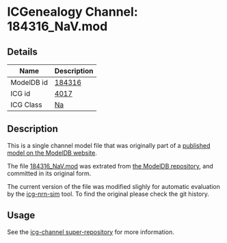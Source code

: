 # ICGenealogy Channel: 184316\_NaV.mod

## Details

Name | Description
---- | -----------
ModelDB id | [184316](http://senselab.med.yale.edu/ModelDB/ShowModel.cshtml?model=184316)
ICG id | [4017](http://icg.neurotheory.ox.ac.uk/channels/2/4017)
ICG Class | [Na](http://icg.neurotheory.ox.ac.uk/channels/2)

## Description

This is a single channel model file that was originally part of a [published model on the ModelDB website](http://senselab.med.yale.edu/mModelDB/ShowModel.cshtml?model=184316).


The file [184316\_NaV.mod](184316_NaV.mod) was extrated from [the ModelDB repository](http://senselab.med.yale.edu/ModelDB/ShowModel.cshtml?model=184316), and committed in its original form.

The current version of the file was modified slighly for automatic evaluation by the [icg-nrn-sim](https://github.com/icgenealogy/icg-nrn-sim) tool. To find the original please check the git history.


## Usage

See the [icg-channel super-repository](https://github.com/icgenealogy/icg-channels) for more information.